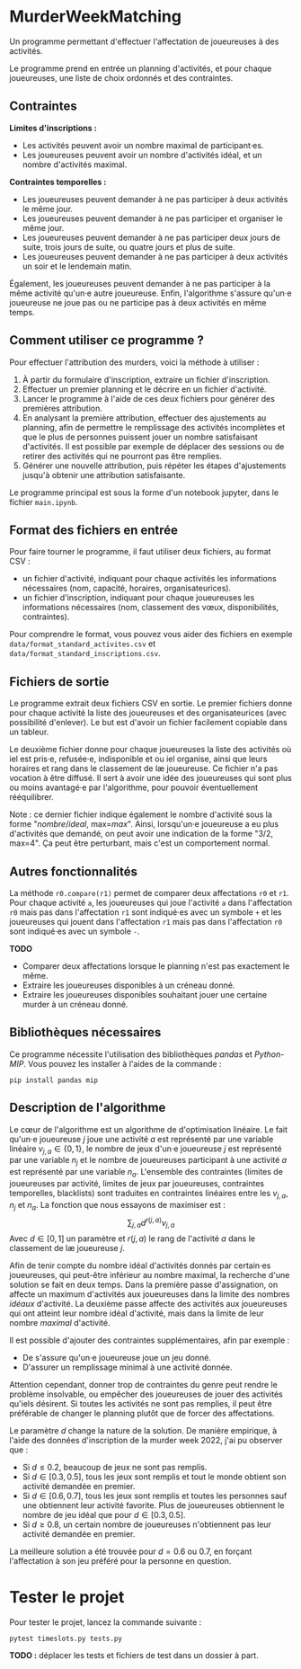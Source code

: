 # MurderWeekMatching

Un programme permettant d'effectuer l'affectation de joueureuses à des activités.

Le programme prend en entrée un planning d'activités, et pour chaque joueureuses, une liste de choix ordonnés et des contraintes.

## Contraintes

**Limites d'inscriptions :**
- Les activités peuvent avoir un nombre maximal de participant·es.
- Les joueureuses peuvent avoir un nombre d'activités idéal, et un nombre d'activités maximal.

**Contraintes temporelles :**
- Les joueureuses peuvent demander à ne pas participer à deux activités le même
  jour.
- Les joueureuses peuvent demander à ne pas participer et organiser le même
  jour.
- Les joueureuses peuvent demander à ne pas participer deux jours de suite, trois jours de suite, ou quatre jours et plus de suite.
- Les joueureuses peuvent demander à ne pas participer à deux activités un soir et le lendemain matin.

Également, les joueureuses peuvent demander à ne pas participer à la même activité qu'un·e autre joueureuse. Enfin, l'algorithme s'assure qu'un·e joueureuse ne joue pas ou ne participe pas à deux activités en même temps.

## Comment utiliser ce programme ?

Pour effectuer l'attribution des murders, voici la méthode à utiliser :
1. À partir du formulaire d'inscription, extraire un fichier d'inscription.
2. Effectuer un premier planning et le décrire en un fichier d'activité.
3. Lancer le programme à l'aide de ces deux fichiers pour générer des premières attribution.
4. En analysant la première attribution, effectuer des ajustements au planning, afin de permettre le remplissage des activités incomplètes et que le plus de personnes puissent jouer un nombre satisfaisant d'activités. Il est possible par exemple de déplacer des sessions ou de retirer des activités qui ne pourront pas être remplies.
5. Générer une nouvelle attribution, puis répéter les étapes d'ajustements jusqu'à obtenir une attribution satisfaisante.

Le programme principal est sous la forme d'un notebook jupyter, dans le fichier `main.ipynb`.

## Format des fichiers en entrée

Pour faire tourner le programme, il faut utiliser deux fichiers, au format CSV :
- un fichier d'activité, indiquant pour chaque activités les informations nécessaires (nom, capacité, horaires, organisateurices).
- un fichier d'inscription, indiquant pour chaque joueureuses les informations nécessaires (nom, classement des vœux, disponibilités, contraintes).

Pour comprendre le format, vous pouvez vous aider des fichiers en exemple `data/format_standard_activites.csv` et `data/format_standard_inscriptions.csv`.

## Fichiers de sortie

Le programme extrait deux fichiers CSV en sortie. Le premier fichiers donne pour chaque activité la liste des joueureuses et des organisateurices (avec possibilité d'enlever). Le but est d'avoir un fichier facilement copiable dans un tableur.

Le deuxième fichier donne pour chaque joueureuses la liste des activités où iel est pris·e, refusée·e, indisponible et ou iel organise, ainsi que leurs horaires et rang dans le classement de læ joueureuse. Ce fichier n'a pas vocation à être diffusé. Il sert à avoir une idée des joueureuses qui sont plus ou moins avantagé·e par l'algorithme, pour pouvoir éventuellement rééquilibrer.

Note : ce dernier fichier indique également le nombre d'activité sous la forme "*nombre*/*ideal*, max=*max*". Ainsi, lorsqu'un·e joueureuse a eu plus d'activités que demandé, on peut avoir une indication de la forme "3/2, max=4". Ça peut être perturbant, mais c'est un comportement normal.

## Autres fonctionnalités

La méthode `r0.compare(r1)` permet de comparer deux affectations `r0` et `r1`. Pour chaque activité `a`, les joueureuses qui joue l'activité `a` dans l'affectation `r0` mais pas dans l'affectation `r1` sont indiqué·es avec un symbole `+` et les joueureuses qui jouent dans l'affectation `r1` mais pas dans l'affectation `r0` sont indiqué·es avec un symbole `-`.

**TODO**
- Comparer deux affectations lorsque le planning n'est pas exactement le même.
- Extraire les joueureuses disponibles à un créneau donné.
- Extraire les joueureuses disponibles souhaitant jouer une certaine murder à un créneau donné.

## Bibliothèques nécessaires

Ce programme nécessite l'utilisation des bibliothèques *pandas* et *Python-MIP*. Vous pouvez les installer à l'aides de la commande :
```
pip install pandas mip
```

## Description de l'algorithme

Le cœur de l'algorithme est un algorithme de d'optimisation linéaire. Le fait qu'un·e joueureuse $j$ joue une activité $a$ est représenté par une variable linéaire $v_{j, a} \in \{0, 1\}$, le nombre de jeux d'un·e joueureuse $j$ est représenté par une variable $n_j$ et le nombre de joueureuses participant à une activité $a$ est représenté par une variable $n_a$. L'ensemble des contraintes (limites de joueureuses par activité, limites de jeux par joueureuses, contraintes temporelles, blacklists) sont traduites en contraintes linéaires entre les $v_{j, a}$, $n_j$ et $n_a$. La fonction que nous essayons de maximiser est :
$$\sum_{j, a} d^{r(j, a)} v_{j, a}$$
Avec $d \in [0, 1]$ un paramètre et $r(j, a)$ le rang de l'activité $a$ dans le classement de læ joueureuse $j$.

Afin de tenir compte du nombre idéal d'activités donnés par certain·es joueureuses, qui peut-être inférieur au nombre maximal, la recherche d'une solution se fait en deux temps. Dans la première passe d'assignation, on affecte un maximum d'activités aux joueureuses dans la limite des nombres *idéaux* d'activité. La deuxième passe affecte des activités aux joueureuses qui ont atteint leur nombre idéal d'activité, mais dans la limite de leur nombre *maximal* d'activité.

Il est possible d'ajouter des contraintes supplémentaires, afin par exemple :
- De s'assure qu'un·e joueureuse joue un jeu donné.
- D'assurer un remplissage minimal à une activité donnée.

Attention cependant, donner trop de contraintes du genre peut rendre le problème insolvable, ou empêcher des joueureuses de jouer des activités qu'iels désirent. Si toutes les activités ne sont pas remplies, il peut être préférable de changer le planning plutôt que de forcer des affectations.

Le paramètre $d$ change la nature de la solution. De manière empirique, à l'aide des données d'inscription de la murder week 2022, j'ai pu observer que :
- Si $d \leq 0.2$, beaucoup de jeux ne sont pas remplis.
- Si $d \in [0.3, 0.5]$, tous les jeux sont remplis et tout le monde obtient son activité demandée en premier.
- Si $d \in [0.6, 0.7]$, tous les jeux sont remplis et toutes les personnes sauf une obtiennent leur activité favorite. Plus de joueureuses obtiennent le nombre de jeu idéal que pour $d \in [0.3, 0.5]$.
- Si $d \geq 0.8$, un certain nombre de joueureuses n'obtiennent pas leur activité demandée en premier.

La meilleure solution a été trouvée pour $d = 0.6$ ou $0.7$, en forçant l'affectation à son jeu préféré pour la personne en question.

# Tester le projet
Pour tester le projet, lancez la commande suivante :
```
pytest timeslots.py tests.py
```

**TODO :** déplacer les tests et fichiers de test dans un dossier à part.
